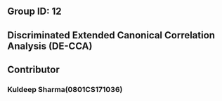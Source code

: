 ## Group ID: 12
## Discriminated Extended Canonical Correlation Analysis (DE-CCA)

## Contributor
### Kuldeep Sharma(0801CS171036)
